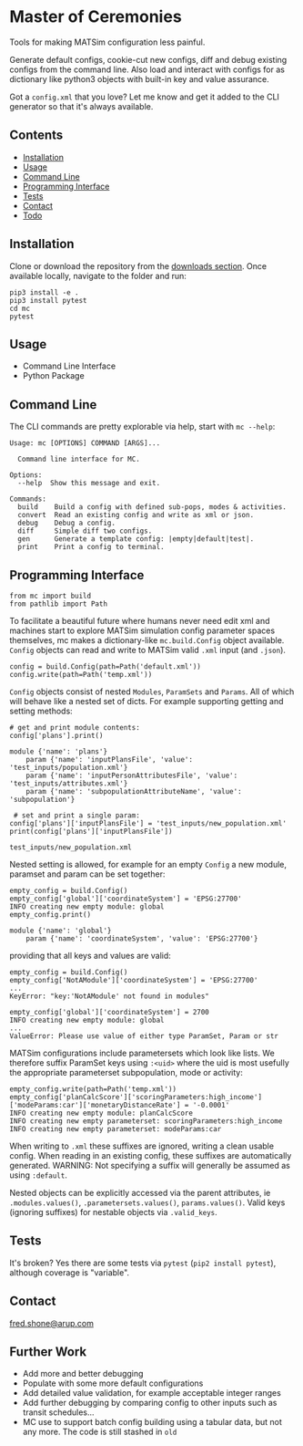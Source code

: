 # Master of Ceremonies

Tools for making MATSim configuration less painful.

Generate default configs, cookie-cut new configs, diff and debug existing configs from the 
command line. Also load and interact with configs for as dictionary like python3 objects with built-in
key and value assurance.

Got a `config.xml` that you love? Let me know and get it added to the CLI generator so that it's always available.

## Contents
* [Installation](#markdown-header-installation)
* [Usage](#markdown-header-usage)
* [Command Line](#markdown-header-command-line)
* [Programming Interface](#markdown-header-programming-interface)
* [Tests](#markdown-header-tests)
* [Contact](#markdown-header-contacts)
* [Todo](#markdown-header-todo)

## Installation
Clone or download the repository from the [downloads section](https://bitbucket.org/arupdigital/MC/downloads/). Once available locally, navigate to the folder and run:
```
pip3 install -e .
pip3 install pytest
cd mc
pytest
```

## Usage
- Command Line Interface
- Python Package

## Command Line
The CLI commands are pretty explorable via help, start with `mc --help`:

```
Usage: mc [OPTIONS] COMMAND [ARGS]...

  Command line interface for MC.

Options:
  --help  Show this message and exit.

Commands:
  build    Build a config with defined sub-pops, modes & activities.
  convert  Read an existing config and write as xml or json.
  debug    Debug a config.
  diff     Simple diff two configs.
  gen      Generate a template config: |empty|default|test|.
  print    Print a config to terminal.
```

## Programming Interface
```
from mc import build
from pathlib import Path
```

To facilitate a beautiful future where humans never need edit xml and machines start to explore MATSim simulation config parameter spaces themselves, mc makes a dictionary-like `mc.build.Config` object available. `Config` objects can read and write to MATSim valid `.xml` input (and `.json`).

```
config = build.Config(path=Path('default.xml'))
config.write(path=Path('temp.xml'))
```

`Config` objects consist of nested `Modules`, `ParamSets` and `Params`. All of which will behave like a nested set of dicts. For example supporting getting and setting methods:

```
# get and print module contents:
config['plans'].print()

module {'name': 'plans'}
    param {'name': 'inputPlansFile', 'value': 'test_inputs/population.xml'}
    param {'name': 'inputPersonAttributesFile', 'value': 'test_inputs/attributes.xml'}
    param {'name': 'subpopulationAttributeName', 'value': 'subpopulation'}
```

```
 # set and print a single param:
config['plans']['inputPlansFile'] = 'test_inputs/new_population.xml'
print(config['plans']['inputPlansFile'])

test_inputs/new_population.xml
```

Nested setting is allowed, for example for an empty `Config` a new module, paramset and param
 can be set together:
 
```
empty_config = build.Config()
empty_config['global']['coordinateSystem'] = 'EPSG:27700'
INFO creating new empty module: global
empty_config.print()

module {'name': 'global'}
    param {'name': 'coordinateSystem', 'value': 'EPSG:27700'}
```

providing that all keys and values are valid:

```
empty_config = build.Config()
empty_config['NotAModule']['coordinateSystem'] = 'EPSG:27700'
...
KeyError: "key:'NotAModule' not found in modules"
```

```
empty_config['global']['coordinateSystem'] = 2700
INFO creating new empty module: global
...
ValueError: Please use value of either type ParamSet, Param or str
```

MATSim configurations include parametersets which look like lists. We therefore suffix
ParamSet keys using `:<uid>` where the uid is most usefully the appropriate parameterset
subpopulation, mode or activity:

```
empty_config.write(path=Path('temp.xml'))
empty_config['planCalcScore']['scoringParameters:high_income']['modeParams:car']['monetaryDistanceRate'] = '-0.0001'
INFO creating new empty module: planCalcScore
INFO creating new empty parameterset: scoringParameters:high_income
INFO creating new empty parameterset: modeParams:car
```

When writing to `.xml` these suffixes are ignored, writing a clean usable config. When reading in
an existing config, these suffixes are automatically generated.
WARNING: Not specifying a suffix will generally be assumed as using `:default`.

Nested objects can be explicitly accessed via the parent attributes, ie `.modules.values()`, 
`.parametersets.values()`, `params.values()`. Valid keys (ignoring suffixes) for nestable
objects via `.valid_keys`.


## Tests
It's broken? Yes there are some tests via `pytest` (`pip2 install pytest`), although coverage is "variable". 


## Contact
fred.shone@arup.com


## Further Work
* Add more and better debugging
* Populate with some more default configurations
* Add detailed value validation, for example acceptable integer ranges
* Add further debugging by comparing config to other inputs such as transit schedules...
* MC use to support batch config building using a tabular data, but not any more.
The code is still stashed in `old`